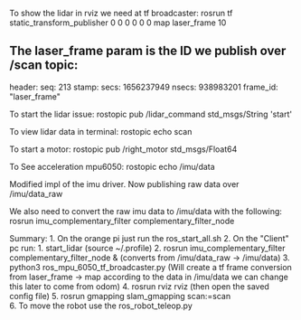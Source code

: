 To show the lidar in rviz we need at tf broadcaster:
rosrun tf static_transform_publisher 0 0 0 0 0 0 map laser_frame  10

The laser_frame param is the ID we publish over /scan topic:
---
header: 
  seq: 213
  stamp: 
    secs: 1656237949
    nsecs: 938983201
  frame_id: "laser_frame"


  To start the lidar issue:
      rostopic pub /lidar_command std_msgs/String 'start'

  To view lidar data in terminal:
      rostopic echo scan


  To start a motor:
      rostopic pub /right_motor std_msgs/Float64 <speed>

  To See acceleration mpu6050:
      rostopic echo /imu/data


Modified impl of the imu driver.
Now publishing raw data over /imu/data_raw

We also need to convert the raw imu data to /imu/data with the following:
    rosrun imu_complementary_filter complementary_filter_node




Summary:
    1. On the orange pi just run the ros_start_all.sh
    2. On the "Client" pc run:
        1. start_lidar (source ~/.profile)
        2. rosrun imu_complementary_filter complementary_filter_node & 
            (converts from /imu/data_raw -> /imu/data)
        3. python3 ros_mpu_6050_tf_broadcaster.py 
            (Will create a tf frame conversion from laser_frame -> map according to the data in /imu/data we can change this later to come from odom)
        4. rosrun rviz rviz (then open the saved config file)
        5. rosrun gmapping slam_gmapping scan:=scan   
        6. To move the robot use the   ros_robot_teleop.py